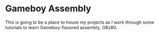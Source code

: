 # Gameboy Assembly

This is going to be a place to house my projects as I work through some tutorials to learn Gameboy-flavored assembly, GBz80.